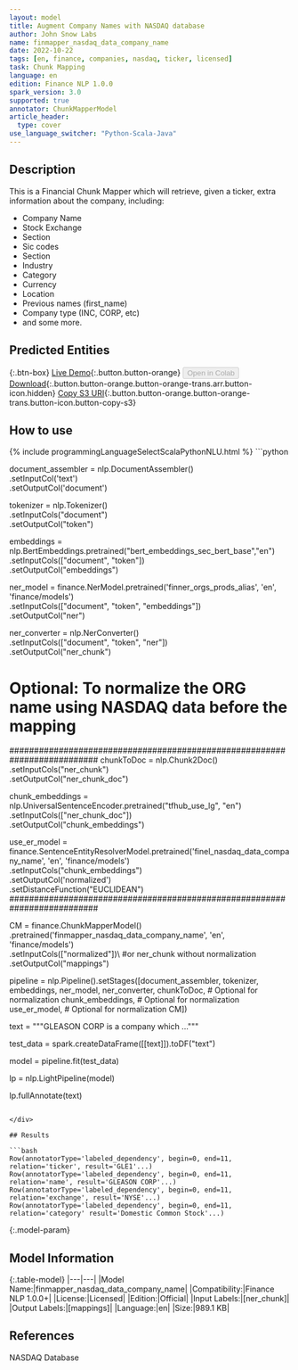 ```yaml
---
layout: model
title: Augment Company Names with NASDAQ database
author: John Snow Labs
name: finmapper_nasdaq_data_company_name
date: 2022-10-22
tags: [en, finance, companies, nasdaq, ticker, licensed]
task: Chunk Mapping
language: en
edition: Finance NLP 1.0.0
spark_version: 3.0
supported: true
annotator: ChunkMapperModel
article_header:
  type: cover
use_language_switcher: "Python-Scala-Java"
---
```


## Description

This is a Financial Chunk Mapper which will retrieve, given a ticker, extra information about the company, including:
- Company Name
- Stock Exchange
- Section
- Sic codes
- Section
- Industry
- Category
- Currency
- Location
- Previous names (first_name)
- Company type (INC, CORP, etc)
- and some more.

## Predicted Entities



{:.btn-box}
[Live Demo](https://demo.johnsnowlabs.com/finance/FIN_LEG_COMPANY_AUGMENTATION/){:.button.button-orange}
<button class="button button-orange" disabled>Open in Colab</button>
[Download](https://s3.amazonaws.com/auxdata.johnsnowlabs.com/finance/models/finmapper_nasdaq_data_company_name_en_1.0.0_3.0_1666474142842.zip){:.button.button-orange.button-orange-trans.arr.button-icon.hidden}
[Copy S3 URI](s3://auxdata.johnsnowlabs.com/finance/models/finmapper_nasdaq_data_company_name_en_1.0.0_3.0_1666474142842.zip){:.button.button-orange.button-orange-trans.button-icon.button-copy-s3}

## How to use



<div class="tabs-box" markdown="1">
{% include programmingLanguageSelectScalaPythonNLU.html %}
```python

document_assembler = nlp.DocumentAssembler()\
      .setInputCol('text')\
      .setOutputCol('document')

tokenizer = nlp.Tokenizer()\
      .setInputCols("document")\
      .setOutputCol("token")

embeddings = nlp.BertEmbeddings.pretrained("bert_embeddings_sec_bert_base","en") \
        .setInputCols(["document", "token"]) \
        .setOutputCol("embeddings")

ner_model = finance.NerModel.pretrained('finner_orgs_prods_alias', 'en', 'finance/models')\
        .setInputCols(["document", "token", "embeddings"])\
        .setOutputCol("ner")
 
ner_converter = nlp.NerConverter()\
      .setInputCols(["document", "token", "ner"])\
      .setOutputCol("ner_chunk")

# Optional: To normalize the ORG name using NASDAQ data before the mapping
##########################################################################
chunkToDoc = nlp.Chunk2Doc()\
        .setInputCols("ner_chunk")\
        .setOutputCol("ner_chunk_doc")

chunk_embeddings = nlp.UniversalSentenceEncoder.pretrained("tfhub_use_lg", "en")\
    .setInputCols(["ner_chunk_doc"])\
    .setOutputCol("chunk_embeddings")

use_er_model = finance.SentenceEntityResolverModel.pretrained('finel_nasdaq_data_company_name', 'en', 'finance/models')\
    .setInputCols("chunk_embeddings")\
    .setOutputCol('normalized')\
    .setDistanceFunction("EUCLIDEAN")  
##########################################################################

CM = finance.ChunkMapperModel()\
      .pretrained('finmapper_nasdaq_data_company_name', 'en', 'finance/models')\
      .setInputCols(["normalized"])\ #or ner_chunk without normalization
      .setOutputCol("mappings")

pipeline = nlp.Pipeline().setStages([document_assembler,
                                 tokenizer, 
                                 embeddings,
                                 ner_model, 
                                 ner_converter,
                                 chunkToDoc, # Optional for normalization
                                 chunk_embeddings, # Optional for normalization
                                 use_er_model, # Optional for normalization
                                 CM])
                                 
text = """GLEASON CORP is a company which ..."""

test_data = spark.createDataFrame([[text]]).toDF("text")

model = pipeline.fit(test_data)

lp = nlp.LightPipeline(model)

lp.fullAnnotate(text)
```

</div>

## Results

```bash
Row(annotatorType='labeled_dependency', begin=0, end=11, relation='ticker', result='GLE1'...)
Row(annotatorType='labeled_dependency', begin=0, end=11, relation='name', result='GLEASON CORP'...)
Row(annotatorType='labeled_dependency', begin=0, end=11, relation='exchange', result='NYSE'...)
Row(annotatorType='labeled_dependency', begin=0, end=11, relation='category' result='Domestic Common Stock'...)
```

{:.model-param}
## Model Information

{:.table-model}
|---|---|
|Model Name:|finmapper_nasdaq_data_company_name|
|Compatibility:|Finance NLP 1.0.0+|
|License:|Licensed|
|Edition:|Official|
|Input Labels:|[ner_chunk]|
|Output Labels:|[mappings]|
|Language:|en|
|Size:|989.1 KB|

## References

NASDAQ Database
